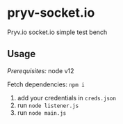# pryv-socket.io

Pryv.io socket.io simple test bench

## Usage

*Prerequisites:* node v12

Fetch dependencies: `npm i`

1. add your credentials in `creds.json`
2. run `node listener.js`
3. run `node main.js`
